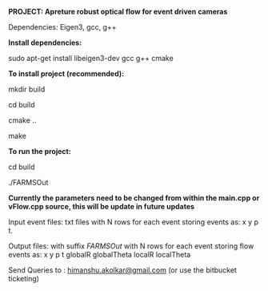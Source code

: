 **PROJECT: Apreture robust optical flow for event driven cameras**

Dependencies: Eigen3, gcc, g++

**Install dependencies:**

sudo apt-get install libeigen3-dev gcc g++ cmake


**To install project (recommended):**

mkdir build

cd build

cmake ..

make


**To run the project:**

cd build

./FARMSOut



**Currently the parameters need to be changed from within the main.cpp or vFlow.cpp source, this will be update in future updates**



Input event files: txt files with N rows for each event storing events as: x y p t.

Output files: with suffix _FARMSOut_ with N rows for each event storing flow events as: x y p t globalR globalTheta localR localTheta


Send Queries to : himanshu.akolkar@gmail.com (or use the bitbucket ticketing)